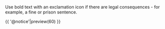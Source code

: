Use bold text with an exclamation icon if there are legal consequences - for example, a fine or prison sentence.

{{ '@notice'|preview(60) }}
